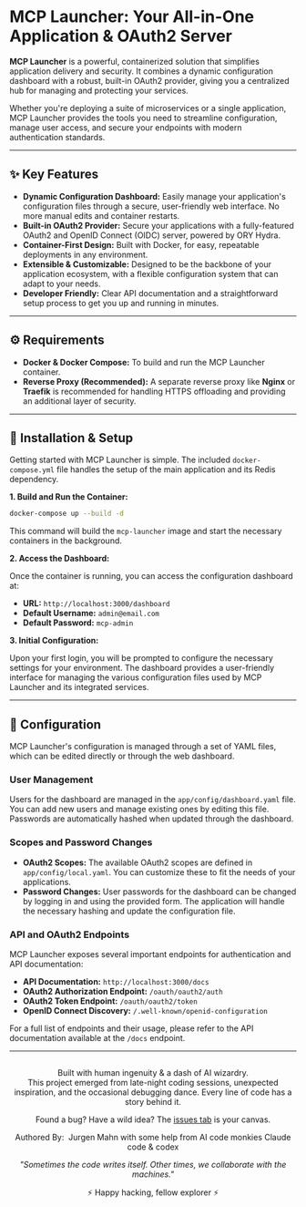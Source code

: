 
# MCP Launcher: Your All-in-One Application & OAuth2 Server

**MCP Launcher** is a powerful, containerized solution that simplifies application delivery and security. It combines a dynamic configuration dashboard with a robust, built-in OAuth2 provider, giving you a centralized hub for managing and protecting your services.

Whether you're deploying a suite of microservices or a single application, MCP Launcher provides the tools you need to streamline configuration, manage user access, and secure your endpoints with modern authentication standards.

---

## ✨ Key Features

*   **Dynamic Configuration Dashboard:** Easily manage your application's configuration files through a secure, user-friendly web interface. No more manual edits and container restarts.
*   **Built-in OAuth2 Provider:** Secure your applications with a fully-featured OAuth2 and OpenID Connect (OIDC) server, powered by ORY Hydra.
*   **Container-First Design:** Built with Docker, for easy, repeatable deployments in any environment.
*   **Extensible & Customizable:** Designed to be the backbone of your application ecosystem, with a flexible configuration system that can adapt to your needs.
*   **Developer Friendly:** Clear API documentation and a straightforward setup process to get you up and running in minutes.

---

## ⚙️ Requirements

*   **Docker & Docker Compose:** To build and run the MCP Launcher container.
*   **Reverse Proxy (Recommended):** A separate reverse proxy like **Nginx** or **Traefik** is recommended for handling HTTPS offloading and providing an additional layer of security.

---

## 🚀 Installation & Setup

Getting started with MCP Launcher is simple. The included `docker-compose.yml` file handles the setup of the main application and its Redis dependency.

**1. Build and Run the Container:**

```bash
docker-compose up --build -d
```

This command will build the `mcp-launcher` image and start the necessary containers in the background.

**2. Access the Dashboard:**

Once the container is running, you can access the configuration dashboard at:

*   **URL:** `http://localhost:3000/dashboard`
*   **Default Username:** `admin@email.com`
*   **Default Password:** `mcp-admin`

**3. Initial Configuration:**

Upon your first login, you will be prompted to configure the necessary settings for your environment. The dashboard provides a user-friendly interface for managing the various configuration files used by MCP Launcher and its integrated services.

---

## 🔧 Configuration

MCP Launcher's configuration is managed through a set of YAML files, which can be edited directly or through the web dashboard.

### User Management

Users for the dashboard are managed in the `app/config/dashboard.yaml` file. You can add new users and manage existing ones by editing this file. Passwords are automatically hashed when updated through the dashboard.

### Scopes and Password Changes

*   **OAuth2 Scopes:** The available OAuth2 scopes are defined in `app/config/local.yaml`. You can customize these to fit the needs of your applications.
*   **Password Changes:** User passwords for the dashboard can be changed by logging in and using the provided form. The application will handle the necessary hashing and update the configuration file.

### API and OAuth2 Endpoints

MCP Launcher exposes several important endpoints for authentication and API documentation:

*   **API Documentation:** `http://localhost:3000/docs`
*   **OAuth2 Authorization Endpoint:** `/oauth/oauth2/auth`
*   **OAuth2 Token Endpoint:** `/oauth/oauth2/token`
*   **OpenID Connect Discovery:** `/.well-known/openid-configuration`

For a full list of endpoints and their usage, please refer to the API documentation available at the `/docs` endpoint.

---

## <footer>

<p align="center">
  Built with human ingenuity & a dash of AI wizardry.<br>
  This project emerged from late-night coding sessions, unexpected inspiration, and the occasional debugging dance. Every line of code has a story behind it.
</p>

<p align="center">
  Found a bug? Have a wild idea? The <a href="https://github.com/[your-github-username]/[your-repo-name]/issues">issues tab</a> is your canvas.
</p>

<p align="center">
  Authored By: ‍ Jurgen Mahn with some help from AI code monkies Claude code & codex
</p>

<p align="center">
  <em>"Sometimes the code writes itself. Other times, we collaborate with the machines."</em>
</p>

<p align="center">
  ⚡ Happy hacking, fellow explorer ⚡
</p>

